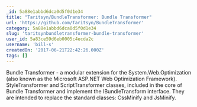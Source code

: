 ```yaml
---
_id: 5a88e1abbd6dca0d5f0d1e34
title: "Taritsyn/BundleTransformer: Bundle Transformer"
url: 'https://github.com/Taritsyn/BundleTransformer'
category: 5a88e1abbd6dca0d5f0d1e34
slug: 'taritsynbundletransformer-bundle-transformer'
user_id: 5a83ce59d6eb0005c4ecda2c
username: 'bill-s'
createdOn: '2017-06-21T22:42:26.000Z'
tags: []
---
```


Bundle Transformer - a modular extension for the System.Web.Optimization (also known as the Microsoft ASP.NET Web Optimization Framework). StyleTransformer and ScriptTransformer classes, included in the core of Bundle Transformer and implement the IBundleTransform interface. They are intended to replace the standard classes: CssMinify and JsMinify.
